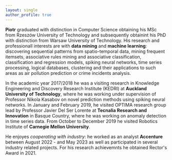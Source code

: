 ```yaml
---
layout: single
author_profile: true
---
```

**Piotr** graduated with distinction in Computer Science obtaining his MSc from Rzeszów University of Technology and subsequently obtainint his PhD with distinction from Warsaw University of Technology. His research and professionall interests are with **data mining** and **machine learning**: discovering sequential patterns from spatio-temporal data, mining frequent itemsets, associative rules mining and associative classification, classification and regression models, spiking neural networks, time series processing, logical databases, clustering and their applications to such areas as air pollution prediction or crime incidents analysis.

In the academic year 2017/2018 he was a visiting research in Knowledge Engineering and Discovery Research Institute (KEDRI) at **Auckland University of Technology**, where he was working under supervision of Professor Nikola Kasabov on novel prediction methods using spiking neural networks. In January and February 2019, he visited OPTIMA research group lead by Professor Javier Del Ser Lorente at **Tecnalia Research and Innovation** in Basque Country, where he was working on anomaly detection in time series data. From October to December 2019 he visited Robotics Institute of **Carnegie Mellon University**. 

He enjoyes *cooperating with industry*: he worked as an analyst **Accenture** between August 2022 - and May 2023 as well as participated in several industry related projects. For his research achievemnts he obtained Rector's Award in 2021.
